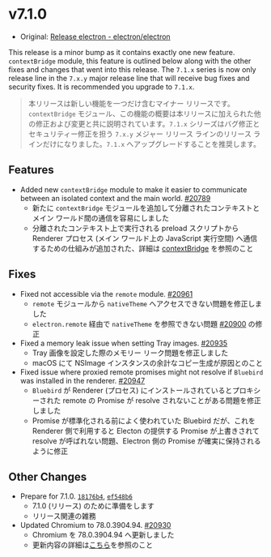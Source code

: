 # v7.1.0

- Original: [Release electron  - electron/electron](https://github.com/electron/electron/releases/tag/v7.1.0)

This release is a minor bump as it contains exactly one new feature. `contextBridge` module, this feature is outlined below along with the other fixes and changes that went into this release. The `7.1.x` series is now only release line in the `7.x.y` major release line that will receive bug fixes and security fixes. It is recommended you upgrade to `7.1.x`.

> 本リリースは新しい機能を一つだけ含むマイナー リリースです。`contextBridge` モジュール、この機能の概要は本リリースに加えられた他の修正および変更と共に説明されています。`7.1.x` シリーズはバグ修正とセキュリティー修正を担う `7.x.y` メジャー リリース ラインのリリース ラインだけになりました。`7.1.x` へアップグレードすることを推奨します。

## Features

- Added new `contextBridge` module to make it easier to communicate between an isolated context and the main world. [#20789](https://github.com/electron/electron/pull/20789)
  - 新たに `contextBridge` モジュールを追加して分離されたコンテキストとメイン ワールド間の通信を容易にしました
  - 分離されたコンテキスト上で実行される preload スクリプトから Renderer プロセス (メイン ワールド上の JavaScript 実行空間) へ通信するための仕組みが追加された、詳細は [contextBridge](https://github.com/electron/electron/blob/master/docs/api/context-bridge.md) を参照のこと

## Fixes

- Fixed  not accessible via the `remote` module. [#20961](https://github.com/electron/electron/pull/20961)
  - `remote` モジュールから `nativeTheme` へアクセスできない問題を修正しました
  - `electron.remote` 経由で `nativeTheme` を参照できない問題 [#20900](https://github.com/electron/electron/issues/20900) の修正
- Fixed a memory leak issue when setting Tray images. [#20935](https://github.com/electron/electron/pull/20935)
  - Tray 画像を設定した際のメモリー リーク問題を修正しました
  - macOS にて NSImage インスタンスの余計なコピー生成が原因とのこと
- Fixed issue where proxied remote promises might not resolve if `Bluebird` was installed in the renderer. [#20947](https://github.com/electron/electron/pull/20947)
  - `Bluebird` が Renderer (プロセス) にインストールされているとプロキシーされた remote の Promise が resolve されないことがある問題を修正しました
  - Promise が標準化される前によく使われていた Bluebird だが、これを Renderer 側で利用すると Electon の提供する Promise が上書きされて resolve が呼ばれない問題、Electron 側の Promise が確実に保持されるように修正

## Other Changes

- Prepare for 7.1.0. [`18176b4`](https://github.com/electron/electron/commit/18176b48b4f9ba809440fc3bf1b1cbd1f3299352), [`ef548b6`](https://github.com/electron/electron/commit/ef548b659204debf1dddcbe2fb5d730dc186a98d)
  - 7.1.0 (リリース) のために準備をします
  - リリース関連の雑務
- Updated Chromium to 78.0.3904.94. [#20930](https://github.com/electron/electron/pull/20930)
  - Chromium を 78.0.3904.94 へ更新しました
  - 更新内容の詳細は[こちら](https://chromium.googlesource.com/chromium/src/+log/78.0.3904.92..78.0.3904.94?n=10000&pretty=fuller)を参照のこと
